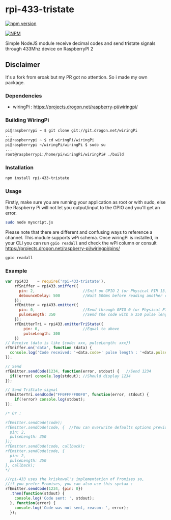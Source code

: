# rpi-433-tristate
[![npm version](https://badge.fury.io/js/rpi-433-tristate.svg)](http://badge.fury.io/js/rpi-433-tristate)

[![NPM](https://nodei.co/npm/rpi-433-tristate.png?downloads=true)](https://nodei.co/npm/rpi-433-tristate/)

Simple NodeJS module receive decimal codes and send tristate signals through 433Mhz device on RaspberryPI 2

## Disclaimer
It's a fork from eroak but my PR got no attention. So i made my own package.

### Dependencies
* wiringPi : https://projects.drogon.net/raspberry-pi/wiringpi/

### Building WiringPi
```bash
pi@raspberrypi ~ $ git clone git://git.drogon.net/wiringPi
...
pi@raspberrypi ~ $ cd wiringPi/wiringPi
pi@raspberrypi ~/wiringPi/wiringPi $ sudo su
...
root@raspberrypi:/home/pi/wiringPi/wiringPi# ./build
```

### Installation

```bash
npm install rpi-433-tristate
```

### Usage
Firstly, make sure you are running your application as root or with sudo, else the Raspberry Pi will not let you output/input to the GPIO and you'll get an error.
```bash
sudo node myscript.js
```

Please note that there are different and confusing ways to reference a channel. This module supports wPi schema. Once wiringPi is installed, in your CLI you can run `gpio readall` and check the wPi column or consult https://projects.drogon.net/raspberry-pi/wiringpi/pins/

```bash
gpio readall
```


### Example

```js
var rpi433    = require('rpi-433-tristate'),
    rfSniffer = rpi433.sniffer({
      pin: 2,                     //Snif on GPIO 2 (or Physical PIN 13)
      debounceDelay: 500          //Wait 500ms before reading another code
    });
    rfEmitter = rpi433.emitter({
      pin: 0,                     //Send through GPIO 0 (or Physical PIN 11)
      pulseLength: 350            //Send the code with a 350 pulse length
    });
    rfEmitterTri = rpi433.emitterTriState({
        pin: 0,                   //Equal to above
        pulseLength: 300
    })
// Receive (data is like {code: xxx, pulseLength: xxx})
rfSniffer.on('data', function (data) {
  console.log('Code received: '+data.code+' pulse length : '+data.pulseLength);
});

// Send
rfEmitter.sendCode(1234, function(error, stdout) {   //Send 1234
  if(!error) console.log(stdout); //Should display 1234
});

// Send TriState signal
rfEmitterTri.sendCode("FF0FFFFF00F0", function(error, stdout) {
    if(!error) console.log(stdout);
});

/* Or :

rfEmitter.sendCode(code);
rfEmitter.sendCode(code, {  //You can overwrite defaults options previously set (only for this sent)
  pin: 2,
  pulseLength: 350
});
rfEmitter.sendCode(code, callback);
rfEmitter.sendCode(code, {
  pin: 2,
  pulseLength: 350
}, callback);
*/

//rpi-433 uses the kriskowal's implementation of Promises so,
//if you prefer Promises, you can also use this syntax :
rfEmitter.sendCode(1234, {pin: 0})
  .then(function(stdout) {
    console.log('Code sent: ', stdout);
  }, function(error) {
    console.log('Code was not sent, reason: ', error);
  });
```
